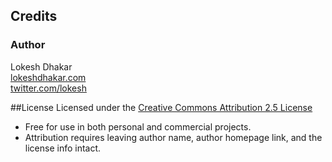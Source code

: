 ## Credits

### Author
Lokesh Dhakar  
[lokeshdhakar.com](http://www.lokeshdhakar.com)  
[twitter.com/lokesh](http://twitter.com/lokesh)

##License
Licensed under the [Creative Commons Attribution 2.5 License](http://creativecommons.org/licenses/by/2.5/)

* Free for use in both personal and commercial projects.
* Attribution requires leaving author name, author homepage link, and the license info intact.
